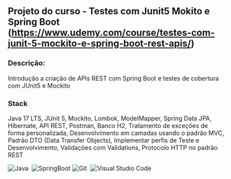 
## Projeto do curso - Testes com Junit5 Mokito e Spring Boot (https://www.udemy.com/course/testes-com-junit-5-mockito-e-spring-boot-rest-apis/)

### Descrição: 
Introdução a criação de APIs REST com Spring Boot e testes de cobertura com JUnit5 e Mockito

### Stack

Java 17 LTS, JUnit 5, Mockito, Lombok, ModelMapper, Spring Data JPA, Hibernate, API REST, Postman, Banco H2, Tratamento de exceções de forma personalizada,
Desenvolvimento em camadas usando o padrão MVC, Padrão DTO (Data Transfer Objects), Implementar perfis de Teste e Desenvolvimento, Validações com Validations, Protocolo HTTP no padrão REST


![Java](https://img.shields.io/badge/-Java-05122A?style=flat&logo=Java&logoColor=FFA518)&nbsp;
![SpringBoot](https://img.shields.io/badge/-SpringBoot-05122A?style=flat&logo=springboot&logoColor=2FA75D)
![Git](https://img.shields.io/badge/-Git-05122A?style=flat&logo=git)&nbsp;
![Visual Studio Code](https://img.shields.io/badge/-Visual%20Studio%20Code-05122A?style=flat&logo=visual-studio-code&logoColor=007ACC)&nbsp;

